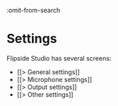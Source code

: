 :omit-from-search

# Settings

Flipside Studio has several screens:

* [[> General settings]]
* [[> Microphone settings]]
* [[> Output settings]]
* [[> Other settings]]
